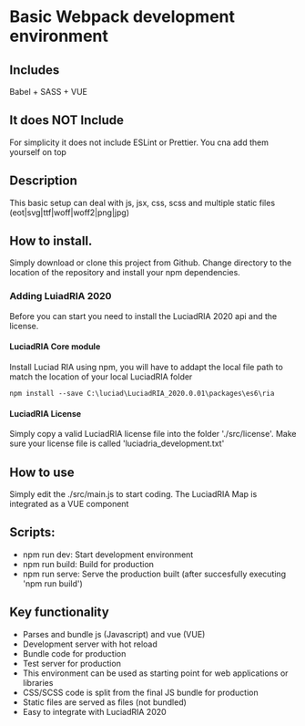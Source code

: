 # Basic Webpack development environment
## Includes
 Babel + SASS + VUE

## It does NOT Include
 For simplicity it does not include ESLint or Prettier. You cna add them yourself on top 

## Description
This basic setup can deal with js, jsx, css, scss and multiple static files (eot|svg|ttf|woff|woff2|png|jpg)

## How to install.  
Simply download or clone this project from Github.
Change directory to the location of the repository and install your npm dependencies.

### Adding LuiadRIA 2020
Before you can start you need to install the LuciadRIA 2020 api and the license.
#### LuciadRIA Core module
Install Luciad RIA using npm, you will have to addapt the local file path to match the location of your local LuciadRIA folder
```
npm install --save C:\luciad\LuciadRIA_2020.0.01\packages\es6\ria
```
#### LuciadRIA License
Simply copy a valid LuciadRIA license file into the folder './src/license'. Make sure your license file is called 'luciadria_development.txt'

## How to use 
Simply edit the ./src/main.js to start coding. The LuciadRIA Map is integrated as a VUE component


## Scripts:

* npm run dev: Start development environment
* npm run build: Build for production
* npm run serve: Serve the production built (after succesfully executing 'npm run build')

## Key functionality

- Parses and bundle js (Javascript)  and vue (VUE)
- Development server with hot reload
- Bundle code for production
- Test server for production
- This environment can be used as starting point for web applications or libraries
- CSS/SCSS code is split from the final JS bundle for production
- Static files are served as files (not bundled)
- Easy to integrate with LuciadRIA 2020



 
 
